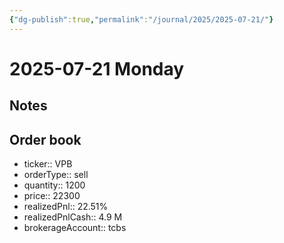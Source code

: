 ```yaml
---
{"dg-publish":true,"permalink":"/journal/2025/2025-07-21/"}
---
```


# 2025-07-21 Monday

## Notes

## Order book

- ticker:: VPB
- orderType:: sell
- quantity:: 1200
- price:: 22300
- realizedPnl:: 22.51%
- realizedPnlCash:: 4.9 M
- brokerageAccount:: tcbs
